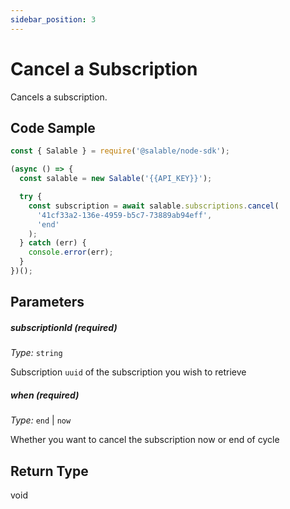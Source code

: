 ```yaml
---
sidebar_position: 3
---
```


# Cancel a Subscription

Cancels a subscription.

## Code Sample

```typescript
const { Salable } = require('@salable/node-sdk');

(async () => {
  const salable = new Salable('{{API_KEY}}');

  try {
    const subscription = await salable.subscriptions.cancel(
      '41cf33a2-136e-4959-b5c7-73889ab94eff',
      'end'
    );
  } catch (err) {
    console.error(err);
  }
})();
```

## Parameters

##### subscriptionId (_required_)

_Type:_ `string`

Subscription `uuid` of the subscription you wish to retrieve

##### when (_required_)

_Type:_ `end` | `now`

Whether you want to cancel the subscription now or end of cycle

## Return Type

void
